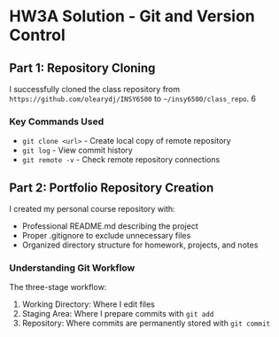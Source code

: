 # HW3A Solution - Git and Version Control
## Part 1: Repository Cloning
I successfully cloned the class repository from `https://github.com/olearydj/INSY6500` to
`~/insy6500/class_repo`.
6
### Key Commands Used
- `git clone <url>` - Create local copy of remote repository
- `git log` - View commit history
- `git remote -v` - Check remote repository connections
## Part 2: Portfolio Repository Creation
I created my personal course repository with:
- Professional README.md describing the project
- Proper .gitignore to exclude unnecessary files
- Organized directory structure for homework, projects, and notes
### Understanding Git Workflow
The three-stage workflow:
1. Working Directory: Where I edit files
2. Staging Area: Where I prepare commits with `git add`
3. Repository: Where commits are permanently stored with `git commit`
